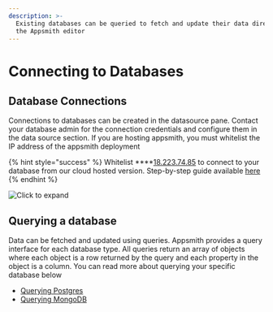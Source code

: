 ```yaml
---
description: >-
  Existing databases can be queried to fetch and update their data directly from
  the Appsmith editor
---
```


# Connecting to Databases

## Database Connections

Connections to databases can be created in the datasource pane. Contact your database admin for the connection credentials and configure them in the data source section. If you are hosting appsmith, you must whitelist the IP address of the appsmith deployment

{% hint style="success" %}
Whitelist ****[18.223.74.85](https://us-east-2.console.aws.amazon.com/ec2/v2/home?region=us-east-2#ElasticIpDetails:PublicIp=18.223.74.85) to connect to your database from our cloud hosted version. Step-by-step guide available [here](aws-whitelist.md)
{% endhint %}

![Click to expand](../../.gitbook/assets/datasource-connection.png)

## Querying a database

Data can be fetched and updated using queries. Appsmith provides a query interface for each database type. All queries return an array of objects where each object is a row returned by the query and each property in the object is a column. You can read more about querying your specific database below

* [Querying Postgres](querying-postgres.md)
* [Querying MongoDB](querying-mongodb/)
